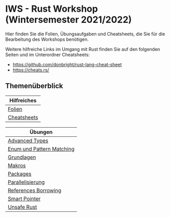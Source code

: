 # IWS - Rust Workshop (Wintersemester 2021/2022)

Hier finden Sie die Folien, Übungsaufgaben und Cheatsheets, die Sie für die Bearbeitung des Workshops benötigen.

Weitere hilfreiche Links im Umgang mit Rust finden Sie auf den folgenden Seiten und im Unterordner Cheatsheets:
 - https://github.com/donbright/rust-lang-cheat-sheet
 - https://cheats.rs/

## Themenüberblick

| Hilfreiches |
|-------|
| [Folien](Folien) |
| [Cheatsheets](Cheat_Sheets) |

| Übungen |
|-------|
| [Advanced Types](Uebung_Advanced_Types) |
| [Enum und Pattern Matching](Uebung_EnumPatternMatching) |
| [Grundlagen](Uebung_Grundlagen) |
| [Makros](Uebung_Makros) |
| [Packages](Uebung_Packages) |
| [Parallelisierung](Uebung_Parallelisierung) |
| [References Borrowing](Uebung_References_Borrowing) |
| [Smart Pointer](Uebung_SmartPointer) |
| [Unsafe Rust](Uebung_UnsafeRust) |
